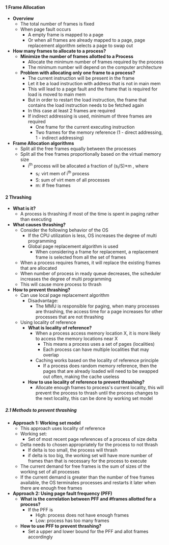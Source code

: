 
#### 1 Frame Allocation
- **Overview**
	- The total number of frames is fixed
	- When page fault occurs
		- A empty frame is mapped to a page
		- Or when all frames are already mapped to a page, page replacement algorithm selects a page to swap out
- **How many frames to allocate to a process?**
	- **Minimize the number of frames allotted to a Process**
		- Allocate the minimum number of frames required by the process
		- The minimum number will depend on the computer architecture
	- **Problem with allocating only one frame to a process?**
		- The current instruction will be present in the frame
		- Let it be a load instruction with address that is not in main mem
		- This will lead to a page fault and the frame that is required for load is moved to main mem
		- But in order to restart the load instruction, the frame that contains the load instruction needs to be fetched again
		- In this case at least 2 frames are required
		- If indirect addressing is used, minimum of three frames are required
			- One frame for the current executing instruction 
			- Two frames for the memory reference (1 - direct addressing,  1 - indirect addressing)
- **Frame Allocation algorithms**
	- Split all the free frames equally between the processes
	- Split all the free frames proportionally based on the virtual memory size
		- i<sup>th</sup> process will be allocated a fraction of (s<sub>i</sub>/S)\*m , where 
			- s<sub>i</sub>: virt mem of i<sup>th</sup> process
			- S: sum of virt mem of all processes
			- m: # free frames

#### 2 Thrashing
- **What is it?**
	- A process is thrashing if most of the time is spent in paging rather than executing
- **What causes thrashing?**
	- Consider the following behavior of the OS
		- If the CPU utilization is less, OS increases the degree of multi programming
		- Global page replacement algorithm is used
			- When considering a frame for replacement, a replacement frame is selected from all the set of frames
	- When a process requires frames, it will replace the existing frames that are allocated
	- When number of process in ready queue decreases, the scheduler increases the degree of multi programming
	- This will cause more process to thrash
- **How to prevent thrashing?**
	- Can use local page replacement algorithm
		- Disadvantage: 
			- The MMU is responsible for paging, when many processes are thrashing, the access time for a page increases for other processes that are not thrashing
	- Using locality of reference
		- **What is locality of reference?**
			- When a process access memory location X, it is more likely to access the memory locations near X
				- This means a process uses a set of pages (localities)
				- Each process can have multiple localities that may overlap
			- Caching works based on the locality of reference principle
				- If a process does random memory reference, then the pages that are already loaded will need to be swapped out often, making the cache useless
		- **How to use locality of reference to prevent thrashing?**
			- Allocate enough frames to process's current locality, this will prevent the process to thrash until the process changes to the next locality, this can be done by working set model
##### 2.1 Methods to prevent thrashing
- **Approach 1: Working set model**
	- This approach uses locality of reference
	- Working set: 
		- Set of most recent page references of a process of size delta
	- Delta needs to chosen appropriately for the process to not thrash
		- If delta is too small, the process will thrash
		- if delta is too big, the working set will have more number of frames than that is necessary for the process to execute
	- The current demand for free frames is the sum of sizes of the working set of all processes
	- If the current demand is greater than the number of free frames available, the OS terminates processes and restarts it later when there are enough free frames
- **Approach 2: Using page fault frequency (PFF)**
	- **What is the correlation between PFF and \#frames allotted for a process?** 
		-  If the PFF is 
			- High: process does not have enough frames
			- Low: process has too many frames
	- **How to use PFF to prevent thrashing?**
		- Set a upper and lower bound for the PFF and allot frames accordingly


